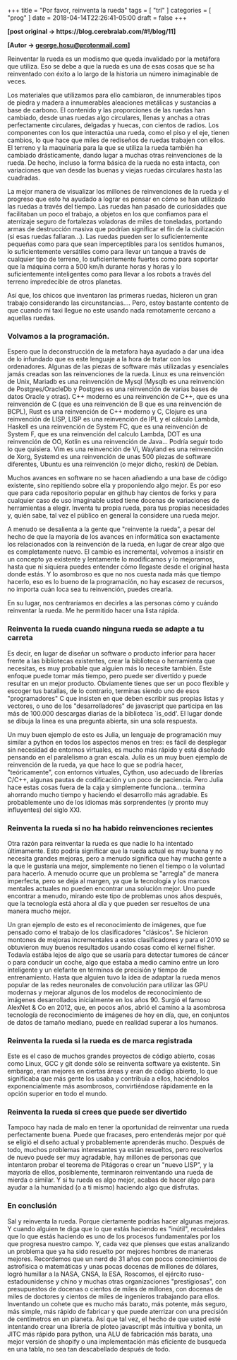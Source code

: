 +++
title      = "Por favor, reinventa la rueda"
tags       = [ "trl" ]
categories = [ "prog" ]
date       = 2018-04-14T22:26:41-05:00
draft      = false
+++

<b>
[post original -> https://blog.cerebralab.com/#!/blog/11]

[Autor -> george.hosu@protonmail.com]
</b>

<div class="hBody-2" >
<p>Reinventar la rueda es un modismo que queda invalidado por la metáfora que utiliza. Eso se debe a que la rueda es una de esas cosas que se ha reinventado con éxito a lo largo de la historia un número inimaginable de veces.</p>
<p>Los materiales que utilizamos para ello cambiaron, de innumerables tipos de piedra y madera a innumerables aleaciones metálicas y sustancias a base de carbono. El contenido y las proporciones de las ruedas han cambiado, desde unas ruedas algo circulares, llenas y anchas a otras perfectamente circulares, delgadas y huecas, con cientos de radios. Los componentes con los que interactúa una rueda, como el piso y el eje, tienen cambios, lo que hace que miles de rediseños de ruedas trabajen con ellos. El terreno y la maquinaria para la que se utiliza la rueda también ha cambiado drásticamente, dando lugar a muchas otras reinvenciones de la rueda. De hecho, incluso la forma básica de la rueda no esta intacta, con variaciones que van desde las buenas y viejas ruedas circulares hasta las cuadradas.</p>
<p>La mejor manera de visualizar los millones de reinvenciones de la rueda y el progreso que esto ha ayudado a lograr es pensar en cómo se han utilizado las ruedas a través del tiempo. Las ruedas han pasado de curiosidades que facilitaban un poco el trabajo, a objetos en los que confiamos para el aterrizaje seguro de fortalezas voladoras de miles de toneladas, portando armas de destrucción masiva que podrían significar el fin de la civilización (si esas ruedas fallaran...). Las ruedas pueden ser lo suficientemente pequeñas como para que sean imperceptibles para los sentidos humanos, lo suficientemente versátiles como para llevar un tanque a través de cualquier tipo de terreno, lo suficientemente fuertes como para soportar que la máquina corra a 500 km/h durante horas y horas y lo suficientemente inteligentes como para llevar a los robots a través del terreno impredecible de otros planetas.</p>
<p>Así que, los chicos que inventaron las primeras ruedas, hicieron un gran trabajo considerando las circunstancias.... Pero, estoy bastante contento de que cuando mi taxi llegue no este usando nada remotamente cercano a aquellas ruedas.</p>
</div>
<h3 id="volvamos-a-la-programación." >Volvamos a la programación.</h3>
<div class="hBody-3" >
<p>Espero que la deconstrucción de la metafora haya ayudado a dar una idea de lo infundado que es este lenguaje a la hora de tratar con los ordenadores. Algunas de las piezas de software más utilizadas y esenciales jamás creadas son las reinvenciones de la rueda. Linux es una reinvención de Unix, Mariadb es una reinvención de Mysql (Mysqlb es una reinvención de Postgres/OracleDb y Postgres es una reinvención de varias bases de datos Oracle y otras). C++ moderno es una reinvención de C++, que es una reinvención de C (que es una reinvención de B que es una reinvención de BCPL), Rust es una reinvención de C++ moderno y C, Clojure es una reinvención de LISP, LISP es una reinvención de IPL y el cálculo Lambda, Haskell es una reinvención de System FC, que es una reinvención de System F, que es una reinvención del calculo Lambda, DOT es una reinvención de OO, Kotlin es una reinvención de Java... Podría seguir todo lo que quisiera. Vim es una reinvención de Vi, Wayland es una reinvención de Xorg, Systemd es una reinvención de unas 500 piezas de software diferentes, Ubuntu es una reinvención (o mejor dicho, reskin) de Debian.</p>
<p>Muchos avances en software no se hacen añadiendo a una base de código existente, sino repitiendo sobre ella y proponiendo algo mejor. Es por eso que para cada repositorio popular en github hay cientos de forks y para cualquier caso de uso imaginable usted tiene docenas de variaciones de herramientas a elegir. Inventa tu propia rueda, para tus propias necesidades y, quién sabe, tal vez el público en general la considere una rueda mejor.</p>
<p>A menudo se desalienta a la gente que &#34;reinvente la rueda&#34;, a pesar del hecho de que la mayoría de los avances en informática son exactamente los relacionados con la reinvención de la rueda, en lugar de crear algo que es completamente nuevo. El cambio es incremental, volvemos a insistir en un concepto ya existente y lentamente lo modificamos y lo mejoramos, hasta que ni siquiera puedes entender cómo llegaste desde el original hasta donde estás. Y lo asombroso es que no nos cuesta nada más que tiempo hacerlo, eso es lo bueno de la programación, no hay escasez de recursos, no importa cuán loca sea tu reinvención, puedes crearla.</p>
<p>En su lugar, nos centraríamos en decirles a las personas cómo y cuándo reinventar la rueda. Me he permitido hacer una lista rápida.</p>
</div>
<h3 id="reinventa-la-rueda-cuando-ninguna-rueda-se-adapte-a-tu-carreta" >Reinventa la rueda cuando ninguna rueda se adapte a tu carreta</h3>
<div class="hBody-3" >
<p>Es decir, en lugar de diseñar un software o producto inferior para hacer frente a las bibliotecas existentes, crear la biblioteca o herramienta que necesitas, es muy probable que alguien más lo necesite también. Este enfoque puede tomar más tiempo, pero puede ser divertido y puede resultar en un mejor producto. Obviamente tienes que ser un poco flexible y escoger tus batallas, de lo contrario, terminas siendo uno de esos &#34;programadores&#34; C que insisten en que deben escribir sus propias listas y vectores, o uno de los &#34;desarrolladores&#34; de javascript que participa en las más de 100.000 descargas diarias de la biblioteca `is_odd&#39;. El lugar donde se dibuja la línea es una pregunta abierta, sin una sola respuesta.</p>
<p>Un muy buen ejemplo de esto es Julia, un lenguaje de programación muy similar a python en todos los aspectos menos en tres: es fácil de desplegar sin necesidad de entornos virtuales, es mucho más rápido y está diseñado pensando en el paralelismo a gran escala. Julia es un muy buen ejemplo de reinvención de la rueda, ya que hace lo que se podría hacer, &#34;teóricamente&#34;, con entornos virtuales, Cython, uso adecuado de librerías C/C++, algunas pautas de codificación y un poco de paciencia. Pero Julia hace estas cosas fuera de la caja y simplemente funciona... termina ahorrando mucho tiempo y haciendo el desarrollo más agradable. Es probablemente uno de los idiomas más sorprendentes (y pronto muy influyentes) del siglo XXI.</p>
</div>
<h3 id="reinventa-la-rueda-si-no-ha-habido-reinvenciones-recientes" >Reinventa la rueda si no ha habido reinvenciones recientes</h3>
<div class="hBody-3" >
<p>Otra razón para reinventar la rueda es que nadie lo ha intentado últimamente. Esto podría significar que la rueda actual es muy buena y no necesita grandes mejoras, pero a menudo significa que hay mucha gente a la que le gustaría una mejor, simplemente no tienen el tiempo o la voluntad para hacerlo. A menudo ocurre que un problema se &#34;arregla&#34; de manera imperfecta, pero se deja al margen, ya que la tecnología y los marcos mentales actuales no pueden encontrar una solución mejor. Uno puede encontrar a menudo, mirando este tipo de problemas unos años después, que la tecnología está ahora al día y que pueden ser resueltos de una manera mucho mejor.</p>
<p>Un gran ejemplo de esto es el reconocimiento de imágenes, que fue pensado como el trabajo de los clasificadores &#34;clásicos&#34;. Se hicieron montones de mejoras incrementales a estos clasificadores y para el 2010 se obtuvieron muy buenos resultados usando cosas como el kernel fisher. Todavía estába lejos de algo que se usaría para detectar tumores de cáncer o para conducir un coche, algo que estaba a medio camino entre un loro inteligente y un elefante en términos de precisión y tiempo de entrenamiento. Hasta que alguien tuvo la idea de adaptar la rueda menos popular de las redes neuronales de convolución para utilizar las GPU modernas y mejorar algunos de los modelos de reconocimiento de imágenes desarrollados inicialmente en los años 90. Surgió el famoso AlexNet &amp; Co en 2012, que, en pocos años, abrió el camino a la asombrosa tecnología de reconocimiento de imágenes de hoy en día, que, en conjuntos de datos de tamaño mediano, puede en realidad superar a los humanos.</p>
</div>
<h3 id="reinventa-la-rueda-si-la-rueda-es-de-marca-registrada" >Reinventa la rueda si la rueda es de marca registrada</h3>
<div class="hBody-3" >
<p>Este es el caso de muchos grandes proyectos de código abierto, cosas como Linux, GCC y git donde sólo se reinventa software ya existente. Sin embargo, eran mejores en ciertas áreas y eran de código abierto, lo que significaba que más gente los usaba y contribuía a ellos, haciéndolos exponencialmente más asombrosos, convirtiéndose rápidamente en la opción superior en todo el mundo.</p>
</div>
<h3 id="reinventa-la-rueda-si-crees-que-puede-ser-divertido" >Reinventa la rueda si crees que puede ser divertido</h3>
<div class="hBody-3" >
<p>Tampoco hay nada de malo en tener la oportunidad de reinventar una rueda perfectamente buena. Puede que fracases, pero entenderás mejor por qué se eligió el diseño actual y probablemente aprenderás mucho. Después de todo, muchos problemas interesantes ya están resueltos, pero resolverlos de nuevo puede ser muy agradable, hay millones de personas que intentaron probar el teorema de Pitágoras o crear un &#34;nuevo LISP&#34;, y la mayoría de ellos, posiblemente, terminaron reinventando una rueda de mierda o similar. Y si tu rueda es algo mejor, acabas de hacer algo para ayudar a la humanidad (o a ti mismo) haciendo algo que disfrutas.</p>
</div>
<h3 id="en-conclusión" >En conclusión</h3>
<div class="hBody-3" >
<p>Sal y reinventa la rueda. Porque ciertamente podrías hacer algunas mejoras. Y cuando alguien te diga que lo que estás haciendo es &#34;inútil&#34;, recuérdales que lo que estás haciendo es uno de los procesos fundamentales por los que progresa nuestro campo. Y, cada vez que pienses que estas analizando un problema que ya ha sido resuelto por mejores hombres de maneras mejores. Recordemos que un nerd de 31 años con pocos conocimientos de astrofísica o matemáticas y unas pocas docenas de millones de dólares, logró humillar a la NASA, CNSA, la ESA, Roscomos, el ejército ruso-estadounidense y chino y muchas otras organizaciones &#34;prestigiosas&#34;, con presupuestos de docenas o cientos de miles de millones, con docenas de miles de doctores y cientos de miles de ingenieros trabajando para ellos. Inventando un cohete que es mucho más barato, más potente, más seguro, más simple, más rápido de fabricar y que puede aterrizar con una precisión de centímetros en un planeta. Así que tal vez, el hecho de que usted esté intentando crear una librería de ploteo javascript más intuitiva y bonita, un JITC más rápido para python, una ALU de fabricación más barata, una mejor versión de shopify o una implementación más eficiente de busqueda en una tabla, no sea tan descabellado después de todo.</p>
</div>
